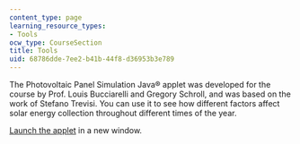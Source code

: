 ```yaml
---
content_type: page
learning_resource_types:
- Tools
ocw_type: CourseSection
title: Tools
uid: 68786dde-7ee2-b41b-44f8-d36953b3e789
---
```


The Photovoltaic Panel Simulation Java® applet was developed for the course by Prof. Louis Bucciarelli and Gregory Schroll, and was based on the work of Stefano Trevisi. You can use it to see how different factors affect solar energy collection throughout different times of the year.

[Launch the applet](/ans7870/SP/SP.769/f04/java/pvapplet/PVPanel.html) in a new window.